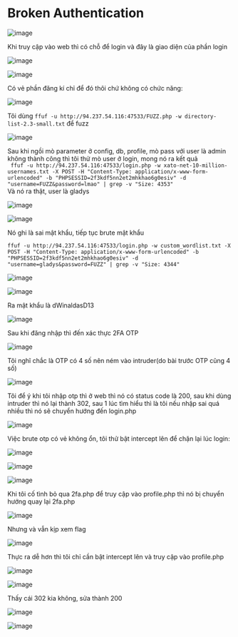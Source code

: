 <h1>Broken Authentication</h1>

![image](https://github.com/user-attachments/assets/5a45c6a2-f3c7-40d6-9125-5d0bbef59371)

Khi truy cập vào web thì có chỗ để login và đây là giao diện của phần login

![image](https://github.com/user-attachments/assets/6cf9c0c0-9127-49bb-b395-c35851247f63)

![image](https://github.com/user-attachments/assets/ae18d7f2-b49b-4e2e-9c80-66c8b891da7c)

Có vẻ phần đăng kí chỉ để đó thôi chứ không có chức năng:

![image](https://github.com/user-attachments/assets/26b145c9-8d7f-4fc1-bd6a-d0560cb2c2a9)

Tôi dùng `ffuf -u http://94.237.54.116:47533/FUZZ.php -w directory-list-2.3-small.txt` để fuzz

![image](https://github.com/user-attachments/assets/e6d49ba2-4668-4971-b239-2809c98215e2)

Sau khi ngồi mò parameter ở config, db, profile, mò pass với user là admin không thành công thì tôi thử mò user ở login, mong nó ra kết quả 
<br>` ffuf -u http://94.237.54.116:47533/login.php -w xato-net-10-million-usernames.txt -X POST -H "Content-Type: application/x-www-form-urlencoded" -b "PHPSESSID=2f3kdf5nn2et2mhkhao6g0esiv" -d "username=FUZZ&password=lmao" | grep -v "Size: 4353"`
<br>Và nó ra thật, user là gladys

![image](https://github.com/user-attachments/assets/3f69ac50-4121-445f-a801-f093706e8e03)

![image](https://github.com/user-attachments/assets/5177e0e2-87de-445d-a00f-6a347e334456)

Nó ghi là sai mật khẩu, tiếp tục brute mật khẩu

`ffuf -u http://94.237.54.116:47533/login.php -w custom_wordlist.txt -X POST -H "Content-Type: application/x-www-form-urlencoded" -b "PHPSESSID=2f3kdf5nn2et2mhkhao6g0esiv" -d "username=gladys&password=FUZZ" | grep -v "Size: 4344"`
<br>

![image](https://github.com/user-attachments/assets/0b1e3050-6f52-46c7-9568-121c19e687cf)

![image](https://github.com/user-attachments/assets/1762c1ac-095a-4733-bf38-63c8395f4cdd)

Ra mật khẩu là dWinaldasD13

![image](https://github.com/user-attachments/assets/401edc15-e601-4a25-8307-ae90d47efac2)

Sau khi đăng nhập thì đến xác thực 2FA OTP

![image](https://github.com/user-attachments/assets/e8cd23f9-a0e1-432d-874b-0eb3b61ef0c1)

Tôi nghĩ chắc là OTP có 4 số nên ném vào intruder(do bài trước OTP cũng 4 số)

![image](https://github.com/user-attachments/assets/9489b7ad-c0fa-48ee-ba21-f2d18aa15e3f)

Tôi để ý khi tôi nhập otp thì ở web thì nó có status code là 200, sau khi dùng intruder thì nó lại thành 302, sau 1 lúc tìm hiểu thì là tôi nếu nhập sai quá nhiều thì nó sẽ chuyển hướng đến login.php

![image](https://github.com/user-attachments/assets/e1521428-fc20-4c10-9875-45133c73bd8f)

Việc brute otp có vẻ không ổn, tôi thử bật intercept lên để chặn lại lúc login:

![image](https://github.com/user-attachments/assets/bb68372f-9986-4981-ba87-1484d256f1e5)

![image](https://github.com/user-attachments/assets/eae0d4d3-96e9-4aae-95ad-9881eb21ab62)

![image](https://github.com/user-attachments/assets/9897ea89-c250-4147-a427-3139d6e3d86d)

Khi tôi cố tình bỏ qua 2fa.php để truy cập vào profile.php thì nó bị chuyển hướng quay lại 2fa.php

![image](https://github.com/user-attachments/assets/149b6eb0-b6e6-40cb-93a0-7168d5552305)

Nhưng và vẫn kịp xem flag

![image](https://github.com/user-attachments/assets/0ca9c830-2e53-4ab8-9314-b332dbb236fa)

Thực ra dễ hơn thì tôi chỉ cần bật intercept lên và truy cập vào profile.php

![image](https://github.com/user-attachments/assets/a056db30-ab1f-4cfa-ac1e-300e1cc8f855)

![image](https://github.com/user-attachments/assets/48f66010-0352-4a23-8f7c-e56c2a678e2f)

Thấy cái 302 kia không, sửa thành 200 

![image](https://github.com/user-attachments/assets/6b9f83f2-438c-4068-a0fd-aca1754c6a1e)

![image](https://github.com/user-attachments/assets/5af9c603-4a55-4743-9af5-a315548a21bf)





